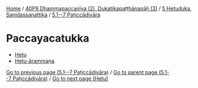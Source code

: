 
[Home](/) / [40P9 Dhammapaccanīya (2), Dukatikapaṭṭhānapāḷi (3)](../...md) / [5 Hetuduka, Sanidassanattika](...md) / [5.1--7 Paṭiccādivāra](../40P9/5/5.1--7.md)

# Paccayacatukka

* [Hetu](Paccayacatukka/Hetu.md)
* [Hetu-ārammaṇa](Paccayacatukka/Hetu-arammana.md)

[Go to previous page (5.1--7 Paṭiccādivāra)](../40P9/5/5.1--7.md) / [Go to parent page (5.1--7 Paṭiccādivāra)](../40P9/5/5.1--7.md) / [Go to next page (Hetu)](Paccayacatukka/Hetu.md)


